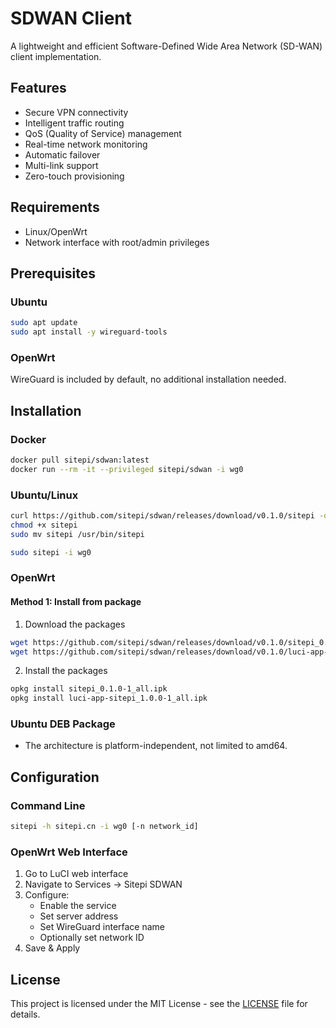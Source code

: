 # SDWAN Client

A lightweight and efficient Software-Defined Wide Area Network (SD-WAN) client implementation.

## Features

- Secure VPN connectivity
- Intelligent traffic routing
- QoS (Quality of Service) management
- Real-time network monitoring
- Automatic failover
- Multi-link support
- Zero-touch provisioning

## Requirements

- Linux/OpenWrt
- Network interface with root/admin privileges

## Prerequisites

### Ubuntu
```bash
sudo apt update
sudo apt install -y wireguard-tools
```

### OpenWrt
WireGuard is included by default, no additional installation needed.

## Installation

### Docker
```bash
docker pull sitepi/sdwan:latest
docker run --rm -it --privileged sitepi/sdwan -i wg0
```

### Ubuntu/Linux
```bash
curl https://github.com/sitepi/sdwan/releases/download/v0.1.0/sitepi -o sitepi
chmod +x sitepi
sudo mv sitepi /usr/bin/sitepi

sudo sitepi -i wg0
```

### OpenWrt

#### Method 1: Install from package
1. Download the packages
```bash
wget https://github.com/sitepi/sdwan/releases/download/v0.1.0/sitepi_0.1.0-1_all.ipk
wget https://github.com/sitepi/sdwan/releases/download/v0.1.0/luci-app-sitepi_1.0.0-1_all.ipk
```

2. Install the packages
```bash
opkg install sitepi_0.1.0-1_all.ipk
opkg install luci-app-sitepi_1.0.0-1_all.ipk
```
### Ubuntu DEB Package
- The architecture is platform-independent, not limited to amd64.

## Configuration

### Command Line
```bash
sitepi -h sitepi.cn -i wg0 [-n network_id]
```

### OpenWrt Web Interface
1. Go to LuCI web interface
2. Navigate to Services -> Sitepi SDWAN
3. Configure:
   - Enable the service
   - Set server address
   - Set WireGuard interface name
   - Optionally set network ID
4. Save & Apply

## License

This project is licensed under the MIT License - see the [LICENSE](LICENSE) file for details.
